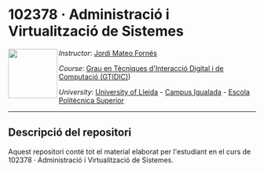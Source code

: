 #  102378 · Administració i Virtualització de Sistemes
<img align="left" width="100" height="100" src="https://github.com/102378-ASV/course/assets/61190134/9f7dc6a8-cc74-461d-a492-b6581bf41cf7">

*Instructor*: [Jordi Mateo Fornés](http:jordimateofornes.com)

*Course*: [Grau en Tècniques d'Interacció Digital i de Computació (GTIDIC)](https://grauinteraccioicomputacio.udl.cat))

*University*: [University of Lleida](https://www.udl.cat/) - [Campus Igualada](https://www.campusigualada.udl.cat/) - [Escola Politècnica Superior](https://www.eps.udl.cat/)

---

## Descripció del repositori
Aquest repositori conté tot el material elaborat per l'estudiant en el curs de 102378 · Administració i Virtualització de Sistemes.
